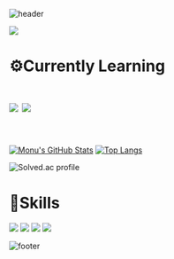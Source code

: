 ![header](https://capsule-render.vercel.app/api?type=waving&color=gradient&height=300&section=header&text=Dahui-Kim%20&fontSize=90)

  <a href="https://hits.seeyoufarm.com"><img src="https://hits.seeyoufarm.com/api/count/incr/badge.svg?url=https%3A%2F%2Fgithub.com%2FKimDahui42&count_bg=%2379C83D&title_bg=%23555555&icon=&icon_color=%23E7E7E7&title=hits&edge_flat=false"/></a>
  
# ⚙Currently Learning
<img src="https://img.shields.io/badge/react-61DAFB?style=style=flat-square&logo=react&logoColor=black"/> <img src="https://img.shields.io/badge/JavaScript-F7DF1E?style=flat-square&logo=JavaScript&logoColor=white"/>
<br><br>
===
[![Monu's GitHub Stats](https://github-readme-stats.vercel.app/api?username=KimDahui42&count_private=true&show_icons=true&theme=radical)](https://github.com/anuraghazra/github-readme-stats)
[![Top Langs](https://github-readme-stats.vercel.app/api/top-langs/?username=KimDahui42&layout=compact&theme=radical&exclude_repo=KimDahui42.github.io&count_private=true)](https://github.com/anuraghazra/github-readme-stats)
  
![Solved.ac profile](http://mazassumnida.wtf/api/pastel/generate_badge?boj=kkddiiock)


# 🌊Skills

<img src="https://img.shields.io/badge/C++-00599C?style=flat-square&logo=C%2B%2B&logoColor=white"/> <img src="https://img.shields.io/badge/HTML5-E34F26?style=flat-square&logo=HTML5&logoColor=white"/> <img src="https://img.shields.io/badge/CSS-1572B6?style=flat-square&logo=CSS3&logoColor=white"/> <img src="https://img.shields.io/badge/GitHub-181717?style=flat-square&logo=GitHub&logoColor=white"/>




![footer](https://capsule-render.vercel.app/api?type=waving&reversal=true&color=gradient&section=footer)
